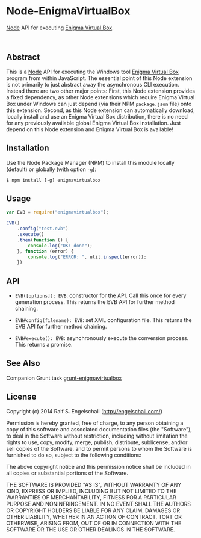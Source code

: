 
Node-EnigmaVirtualBox
=====================

[Node](http://nodejs.org/) API for executing [Enigma Virtual Box](http://enigmaprotector.com/en/aboutvb.html).

<p/>
<img src="https://nodei.co/npm/node-enigmavirtualbox.png?downloads=true&stars=true" alt=""/>

<p/>
<img src="https://david-dm.org/rse/node-enigmavirtualbox.png" alt=""/>

Abstract
--------

This is a [Node](http://nodejs.org/) API for executing the Windows
tool [Enigma Virtual Box](http://enigmaprotector.com/en/aboutvb.html) program from within
JavaScript. The essential point of this Node extension is not primarily
to just abstract away the asynchronous CLI execution. Instead there
are two other major points: First, this Node extension provides a
fixed dependency, as other Node extensions which require Enigma Virtual Box
under Windows can just depend (via their NPM `package.json` file) onto this extension.
Second, as this Node extension can automatically download, locally install
and use an Enigma Virtual Box distribution, there is no need for any previously
available global Enigma Virtual Box installation. Just depend on this Node extension and
Enigma Virtual Box is available!

Installation
------------

Use the Node Package Manager (NPM) to install this module
locally (default) or globally (with option `-g`):

    $ npm install [-g] enigmavirtualbox

Usage
-----

```js
var EVB = require("enigmavirtualbox");

EVB()
    .config("test.evb")
    .execute()
    .then(function () {
        console.log("OK: done");
    }, function (error) {
        console.log("ERROR: ", util.inspect(error));
    })
```

API
---

- `EVB([options]): EVB`: constructor for the API. Call this once
  for every generation process.
  This returns the EVB API for further method chaining.

- `EVB#config(filename): EVB`: set XML configuration file.
  This returns the EVB API for further method chaining.

- `EVB#execute(): EVB`: asynchronously execute the conversion
  process. This returns a promise.

See Also
--------

Companion Grunt task [grunt-enigmavirtualbox](https://github.com/rse/grunt-enigmavirtualbox)

License
-------

Copyright (c) 2014 Ralf S. Engelschall (http://engelschall.com/)

Permission is hereby granted, free of charge, to any person obtaining
a copy of this software and associated documentation files (the
"Software"), to deal in the Software without restriction, including
without limitation the rights to use, copy, modify, merge, publish,
distribute, sublicense, and/or sell copies of the Software, and to
permit persons to whom the Software is furnished to do so, subject to
the following conditions:

The above copyright notice and this permission notice shall be included
in all copies or substantial portions of the Software.

THE SOFTWARE IS PROVIDED "AS IS", WITHOUT WARRANTY OF ANY KIND,
EXPRESS OR IMPLIED, INCLUDING BUT NOT LIMITED TO THE WARRANTIES OF
MERCHANTABILITY, FITNESS FOR A PARTICULAR PURPOSE AND NONINFRINGEMENT.
IN NO EVENT SHALL THE AUTHORS OR COPYRIGHT HOLDERS BE LIABLE FOR ANY
CLAIM, DAMAGES OR OTHER LIABILITY, WHETHER IN AN ACTION OF CONTRACT,
TORT OR OTHERWISE, ARISING FROM, OUT OF OR IN CONNECTION WITH THE
SOFTWARE OR THE USE OR OTHER DEALINGS IN THE SOFTWARE.

